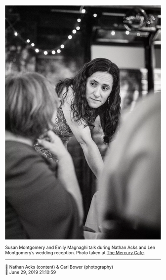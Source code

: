 ![Susan Montgomery and Emily Magnaghi talk](assets/f89a9f442b425b9ca0a868f724cc53b9.webp)

Susan Montgomery and Emily Magnaghi talk during Nathan Acks and Len Montgomery’s wedding reception. Photo taken at [The Mercury Cafe](http://mercurycafe.com/).

- - - -

<span aria-hidden="true">👥</span> Nathan Acks (content) & Carl Bower (photography)  
<span aria-hidden="true">📅</span> June 29, 2019 21:10:59
